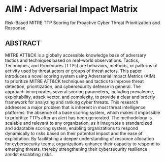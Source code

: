 # AIM : Adversarial Impact Matrix
Risk-Based MITRE TTP Scoring for Proactive Cyber Threat Prioritization and Response

## ABSTRACT
MITRE ATT&CK is a globally accessible knowledge base of adversary tactics and techniques based on real-world observations. Tactics, Techniques, and Procedures (TTPs) are behaviors, methods, or patterns of activity used by threat actors or groups of threat actors. This paper introduces a novel scoring system using Adversarial Impact Metrics (AIM) to prioritize MITRE ATT&CK techniques and tactics to improve threat detection, prioritization, and cybersecurity defense in general. The approach incorporates several scoring parameters, including prevalence, exploitability, attack vector, and complexity, to provide a clear and orderly framework for analyzing and ranking cyber threats. This research addresses a major problem that is inherent in most threat intelligence platforms: the absence of a base scoring system, which makes it impossible to prioritize TTPs after an alert has been generated. The methodology is scalable and relevant to any organization, as it integrates a standardized and adaptable scoring system, enabling organizations to respond dynamically to risks based on their potential impact and the ease of exploitation. By facilitating a deeper understanding of resource allocation for cybersecurity teams, organizations enhance their capacity to respond to emerging threats, thereby strengthening their cybersecurity resilience amidst escalating risks.
